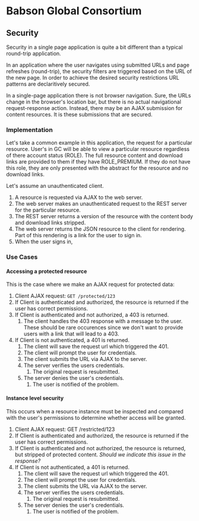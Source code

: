 # Babson Global Consortium

## Security

Security in a single page application is quite a bit different than a typical round-trip application.

In an application where the user navigates using submitted URLs and page refreshes (round-trip),
the security filters are triggered based on the URL of the new page. In order to achieve the
desired security restrictions URL patterns are declaritively secured.

In a single-page application there is not browser navigation. Sure, the URLs change in the browser's
location bar, but there is no actual navigational request-response action. Instead, there may
be an AJAX submission for content resources. It is these submissions that are secured.

### Implementation

Let's take a common example in this application, the request for a particular resource. User's
in GC will be able to view a particular resource regardless of there account status (ROLE). The
full resource content and download links are provided to them if they have ROLE_PREMIUM. If they
do not have this role, they are only presented with the abstract for the resource and no download
links.

Let's assume an unauthenticated client.

1. A resource is requested via AJAX to the web server.
2. The web server makes an unauthenticated request to the REST server for the particular resource.
3. The REST server returns a version of the resource with the content body and download links
   stripped.
4. The web server returns the JSON resource to the client for rendering. Part of this rendering
   is a link for the user to sign in.
5. When the user signs in,

### Use Cases

#### Accessing a protected resource

This is the case where we make an AJAX request for protected data:

1. Client AJAX request:  `GET /protected/123`
3. If Client is authenticated and authorized, the resource is returned if the user has correct
   permissions.
4. If Client is authenticated and not authorized, a 403 is returned.
    1. The client handles the 403 response with a message to the user. These should be rare
       occurences since we don't want to provide users with a link that will lead to a 403.
5. If Client is not authenticated, a 401 is returned.
    1. The client will save the request url which triggered the 401.
    2. The client will prompt the user for credentials.
    3. The client submits the URL via AJAX to the server.
    4. The server verifies the users credentials.
        1. The original request is resubmitted.
    5. The server denies the user's credentials.
        1. The user is notified of the problem.

#### Instance level security

This occurs when a resource instance must be inspected and compared with the user's
permissions to determine whether access will be granted.

1. Client AJAX request:  GET /restricted/123
3. If Client is authenticated and authorized, the resource is returned if the user has correct
   permissions.
4. If Client is authenticated and not authorized, the resource is returned, but stripped of
   protected content. _Should we indicate this issue in the response?_
5. If Client is not authenticated, a 401 is returned.
    1. The client will save the request url which triggered the 401.
    2. The client will prompt the user for credentials.
    3. The client submits the URL via AJAX to the server.
    4. The server verifies the users credentials.
        1. The original request is resubmitted.
    5. The server denies the user's credentials.
        1. The user is notified of the problem.

